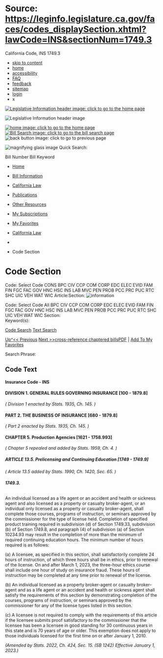 # Source: https://leginfo.legislature.ca.gov/faces/codes_displaySection.xhtml?lawCode=INS&sectionNum=1749.3

California Code, INS 1749.3

* [skip to content](#content_anchor)
* [home](#)
* [accessibility](#)
* [FAQ](#)
* [feedback](#)
* [sitemap](#)
* [login](#)
* x

[![Legislative Information header image: click to go to the home page](/resources/images/header_img.png)](#)

![Legislative Information header image](/resources/images/calegis_header_mobile.png)

[![home image: click to go to the home page](/resources/images/header_img_mobile_02.png)](#)[![Bill Search image: click to go to the bill search page](/resources/images/header_img_mobile_025.png)](#)
![back button image: click to go to previous page](/resources/images/header_img_mobile_03.png)

![magnifying glass image](/resources/images/mag_glass.png) Quick Search:

Bill Number
Bill Keyword

* [Home](#)
* [Bill Information](#)
* [California Law](#)
* [Publications](#)
* [Other Resources](#)
* [My Subscriptions](#)
* [My Favorites](#)

* [California Law](/faces/codes.xhtml)
  >>
* >>
* Code Section

# Code Section

Code: Select Code
CONS
BPC
CIV
CCP
COM
CORP
EDC
ELEC
EVID
FAM
FIN
FGC
FAC
GOV
HNC
HSC
INS
LAB
MVC
PEN
PROB
PCC
PRC
PUC
RTC
SHC
UIC
VEH
WAT
WIC
Article:Section:
![information](/resources/images/info_popup.gif)

Code: Select Code
All
BPC
CIV
CCP
COM
CORP
EDC
ELEC
EVID
FAM
FIN
FGC
FAC
GOV
HNC
HSC
INS
LAB
MVC
PEN
PROB
PCC
PRC
PUC
RTC
SHC
UIC
VEH
WAT
WIC
Section:   
Keyword(s):

[Code Search](#)
[Text Search](#)

[Up^](#)[<< Previous](#) [Next >>](#)[cross-reference chaptered bills](#)[PDF](#) | [Add To My Favorites](#)

Search Phrase:

## Code Text

#### **Insurance Code - INS**

#### **DIVISION 1. GENERAL RULES GOVERNING INSURANCE [100 - 1879.8]**

*( Division 1 enacted by Stats. 1935, Ch. 145. )*

#### **PART 2. THE BUSINESS OF INSURANCE [680 - 1879.8]**

*( Part 2 enacted by Stats. 1935, Ch. 145. )*

#### **CHAPTER 5. Production Agencies [1621 - 1758.993]**

*( Chapter 5 repealed and added by Stats. 1959, Ch. 4. )*

  

##### **ARTICLE 13.5. Prelicensing and Continuing Education [1749 - 1749.9]**

*( Article 13.5 added by Stats. 1990, Ch. 1420, Sec. 65. )*

  

###### **1749.3.**

An individual licensed as a life agent or an accident and health or sickness agent and also licensed as a property or casualty broker-agent, or an individual only licensed as a property or casualty broker-agent, shall complete those courses, programs of instruction, or seminars approved by the commissioner for the type of license held. Completion of specified product training required in subdivision (d) of Section 1749.33, subdivision (b) of Section 1749.8, and paragraph (4) of subdivision (a) of Section 10234.93 may result in the completion of more than the minimum of required continuing education hours. The minimum number of hours required is as follows:

(a) A licensee, as specified in this section, shall satisfactorily complete 24 hours of instruction, of which three hours shall
be in ethics, prior to renewal of the license.
On and after March 1, 2023, the three-hour ethics course shall include one hour of study on insurance fraud. These hours of instruction may be completed at any time prior to renewal of the license.

(b) An individual licensed as a property broker-agent or casualty broker-agent and as a life agent or an accident and health or sickness agent shall satisfy the requirements of this section by demonstrating completion of the courses, programs of instruction, or seminars approved by the commissioner for any of the license types listed in this section.

(c) A licensee is not required to comply with the requirements of this article if the licensee submits proof satisfactory to the commissioner that the licensee has been a licensee in good standing for 30 continuous years in this state and is 70 years of age or older. This exemption does not apply
to those individuals licensed for the first time on or after January 1, 2010.

*(Amended by Stats. 2022, Ch. 424, Sec. 15. (SB 1242) Effective January 1, 2023.)*